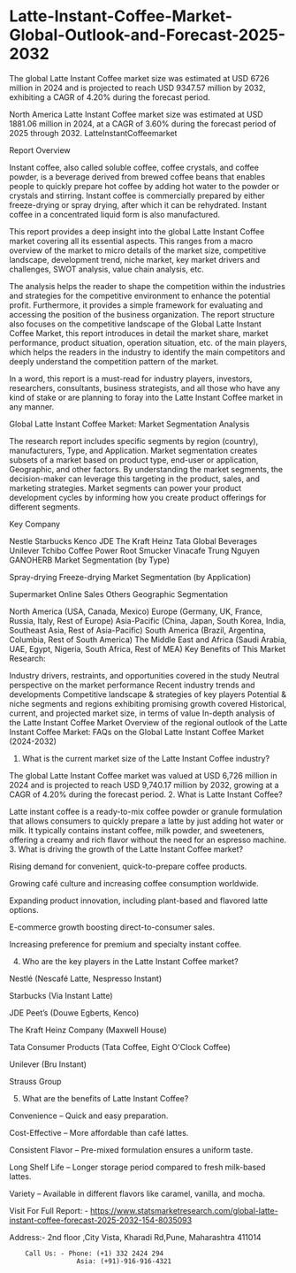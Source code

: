 # Latte-Instant-Coffee-Market-Global-Outlook-and-Forecast-2025-2032

The global Latte Instant Coffee market size was estimated at USD 6726 million in 2024 and is projected to reach USD 9347.57 million by 2032, exhibiting a CAGR of 4.20% during the forecast period.

North America Latte Instant Coffee market size was estimated at USD 1881.06 million in 2024, at a CAGR of 3.60% during the forecast period of 2025 through 2032.
LatteInstantCoffeemarket

Report Overview

Instant coffee, also called soluble coffee, coffee crystals, and coffee powder, is a beverage derived from brewed coffee beans that enables people to quickly prepare hot coffee by adding hot water to the powder or crystals and stirring. Instant coffee is commercially prepared by either freeze-drying or spray drying, after which it can be rehydrated. Instant coffee in a concentrated liquid form is also manufactured.

This report provides a deep insight into the global Latte Instant Coffee market covering all its essential aspects. This ranges from a macro overview of the market to micro details of the market size, competitive landscape, development trend, niche market, key market drivers and challenges, SWOT analysis, value chain analysis, etc.

The analysis helps the reader to shape the competition within the industries and strategies for the competitive environment to enhance the potential profit. Furthermore, it provides a simple framework for evaluating and accessing the position of the business organization. The report structure also focuses on the competitive landscape of the Global Latte Instant Coffee Market, this report introduces in detail the market share, market performance, product situation, operation situation, etc. of the main players, which helps the readers in the industry to identify the main competitors and deeply understand the competition pattern of the market.

In a word, this report is a must-read for industry players, investors, researchers, consultants, business strategists, and all those who have any kind of stake or are planning to foray into the Latte Instant Coffee market in any manner.

Global Latte Instant Coffee Market: Market Segmentation Analysis

The research report includes specific segments by region (country), manufacturers, Type, and Application. Market segmentation creates subsets of a market based on product type, end-user or application, Geographic, and other factors. By understanding the market segments, the decision-maker can leverage this targeting in the product, sales, and marketing strategies. Market segments can power your product development cycles by informing how you create product offerings for different segments.

Key Company

Nestle
Starbucks
Kenco
JDE
The Kraft Heinz
Tata Global Beverages
Unilever
Tchibo Coffee
Power Root
Smucker
Vinacafe
Trung Nguyen
GANOHERB
Market Segmentation (by Type)

Spray-drying
Freeze-drying
Market Segmentation (by Application)

Supermarket
Online Sales
Others
Geographic Segmentation

North America (USA, Canada, Mexico)
Europe (Germany, UK, France, Russia, Italy, Rest of Europe)
Asia-Pacific (China, Japan, South Korea, India, Southeast Asia, Rest of Asia-Pacific)
South America (Brazil, Argentina, Columbia, Rest of South America)
The Middle East and Africa (Saudi Arabia, UAE, Egypt, Nigeria, South Africa, Rest of MEA)
Key Benefits of This Market Research:

Industry drivers, restraints, and opportunities covered in the study
Neutral perspective on the market performance
Recent industry trends and developments
Competitive landscape & strategies of key players
Potential & niche segments and regions exhibiting promising growth covered
Historical, current, and projected market size, in terms of value
In-depth analysis of the Latte Instant Coffee Market
Overview of the regional outlook of the Latte Instant Coffee Market:
FAQs on the Global Latte Instant Coffee Market (2024-2032)

1. What is the current market size of the Latte Instant Coffee industry?

The global Latte Instant Coffee market was valued at USD 6,726 million in 2024 and is projected to reach USD 9,740.17 million by 2032, growing at a CAGR of 4.20% during the forecast period.
2. What is Latte Instant Coffee?

Latte instant coffee is a ready-to-mix coffee powder or granule formulation that allows consumers to quickly prepare a latte by just adding hot water or milk. It typically contains instant coffee, milk powder, and sweeteners, offering a creamy and rich flavor without the need for an espresso machine.
3. What is driving the growth of the Latte Instant Coffee market?

Rising demand for convenient, quick-to-prepare coffee products.

Growing café culture and increasing coffee consumption worldwide.

Expanding product innovation, including plant-based and flavored latte options.

E-commerce growth boosting direct-to-consumer sales.

Increasing preference for premium and specialty instant coffee.

4. Who are the key players in the Latte Instant Coffee market?

Nestlé (Nescafé Latte, Nespresso Instant)

Starbucks (Via Instant Latte)

JDE Peet’s (Douwe Egberts, Kenco)

The Kraft Heinz Company (Maxwell House)

Tata Consumer Products (Tata Coffee, Eight O'Clock Coffee)

Unilever (Bru Instant)

Strauss Group

5. What are the benefits of Latte Instant Coffee?

Convenience – Quick and easy preparation.

Cost-Effective – More affordable than café lattes.

Consistent Flavor – Pre-mixed formulation ensures a uniform taste.

Long Shelf Life – Longer storage period compared to fresh milk-based lattes.

Variety – Available in different flavors like caramel, vanilla, and mocha.

Visit For Full Report: - https://www.statsmarketresearch.com/global-latte-instant-coffee-forecast-2025-2032-154-8035093



Address:- 2nd floor ,City Vista, Kharadi Rd,Pune, Maharashtra 411014

        Call Us: - Phone: (+1) 332 2424 294
                     Asia: (+91)-916-916-4321
